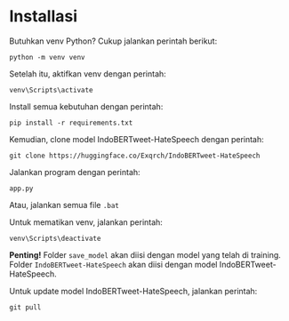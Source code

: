 <h1>Installasi</h1>

<p>Butuhkan venv Python? Cukup jalankan perintah berikut:</p>

<pre><code>python -m venv venv</code></pre>

<p>Setelah itu, aktifkan venv dengan perintah:</p>

<pre><code>venv\Scripts\activate</code></pre>

<p>Install semua kebutuhan dengan perintah:</p>

<pre><code>pip install -r requirements.txt</code></pre>

<p>Kemudian, clone model IndoBERTweet-HateSpeech dengan perintah:</p>

<pre><code>git clone https://huggingface.co/Exqrch/IndoBERTweet-HateSpeech</code></pre>

<p>Jalankan program dengan perintah:</p>

<pre><code>app.py</code></pre>

<p>Atau, jalankan semua file <code>.bat</code></p>

<p>Untuk mematikan venv, jalankan perintah:</p>

<pre><code>venv\Scripts\deactivate</code></pre>

<p><strong>Penting!</strong> Folder <code>save_model</code> akan diisi dengan model yang telah di training. Folder <code>IndoBERTweet-HateSpeech</code> akan diisi dengan model IndoBERTweet-HateSpeech.</p>

<p>Untuk update model IndoBERTweet-HateSpeech, jalankan perintah:</p>

<pre><code>git pull</code></pre>
